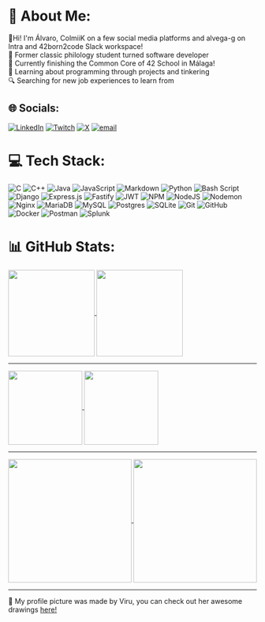 # 💫 About Me:
👋Hi! I'm Álvaro, ColmiiK on a few social media platforms and alvega-g on Intra and 42born2code Slack workspace!<br>📖 Former classic philology student turned software developer<br>🔭 Currently finishing the Common Core of 42 School in Málaga!<br>🌱 Learning about programming through projects and tinkering<br>🔍 Searching for new job experiences to learn from


## 🌐 Socials:
[![LinkedIn](https://img.shields.io/badge/LinkedIn-%230077B5.svg?logo=linkedin&logoColor=white)](https://linkedin.com/in/alvarovegagomez) [![Twitch](https://img.shields.io/badge/Twitch-%239146FF.svg?logo=Twitch&logoColor=white)](https://twitch.tv/ColmiiK) [![X](https://img.shields.io/badge/X-black.svg?logo=X&logoColor=white)](https://x.com/ColmiiK) [![email](https://img.shields.io/badge/Email-D14836?logo=gmail&logoColor=white)](mailto:alvarvg@gmail.com) 

# 💻 Tech Stack:
![C](https://img.shields.io/badge/c-%2300599C.svg?style=for-the-badge&logo=c&logoColor=white) ![C++](https://img.shields.io/badge/c++-%2300599C.svg?style=for-the-badge&logo=c%2B%2B&logoColor=white) ![Java](https://img.shields.io/badge/java-%23ED8B00.svg?style=for-the-badge&logo=openjdk&logoColor=white) ![JavaScript](https://img.shields.io/badge/javascript-%23323330.svg?style=for-the-badge&logo=javascript&logoColor=%23F7DF1E) ![Markdown](https://img.shields.io/badge/markdown-%23000000.svg?style=for-the-badge&logo=markdown&logoColor=white) ![Python](https://img.shields.io/badge/python-3670A0?style=for-the-badge&logo=python&logoColor=ffdd54) ![Bash Script](https://img.shields.io/badge/bash_script-%23121011.svg?style=for-the-badge&logo=gnu-bash&logoColor=white) ![Django](https://img.shields.io/badge/django-%23092E20.svg?style=for-the-badge&logo=django&logoColor=white) ![Express.js](https://img.shields.io/badge/express.js-%23404d59.svg?style=for-the-badge&logo=express&logoColor=%2361DAFB) ![Fastify](https://img.shields.io/badge/fastify-%23000000.svg?style=for-the-badge&logo=fastify&logoColor=white) ![JWT](https://img.shields.io/badge/JWT-black?style=for-the-badge&logo=JSON%20web%20tokens) ![NPM](https://img.shields.io/badge/NPM-%23CB3837.svg?style=for-the-badge&logo=npm&logoColor=white) ![NodeJS](https://img.shields.io/badge/node.js-6DA55F?style=for-the-badge&logo=node.js&logoColor=white) ![Nodemon](https://img.shields.io/badge/NODEMON-%23323330.svg?style=for-the-badge&logo=nodemon&logoColor=%BBDEAD) ![Nginx](https://img.shields.io/badge/nginx-%23009639.svg?style=for-the-badge&logo=nginx&logoColor=white) ![MariaDB](https://img.shields.io/badge/MariaDB-003545?style=for-the-badge&logo=mariadb&logoColor=white) ![MySQL](https://img.shields.io/badge/mysql-4479A1.svg?style=for-the-badge&logo=mysql&logoColor=white) ![Postgres](https://img.shields.io/badge/postgres-%23316192.svg?style=for-the-badge&logo=postgresql&logoColor=white) ![SQLite](https://img.shields.io/badge/sqlite-%2307405e.svg?style=for-the-badge&logo=sqlite&logoColor=white) ![Git](https://img.shields.io/badge/git-%23F05033.svg?style=for-the-badge&logo=git&logoColor=white) ![GitHub](https://img.shields.io/badge/github-%23121011.svg?style=for-the-badge&logo=github&logoColor=white) ![Docker](https://img.shields.io/badge/docker-%230db7ed.svg?style=for-the-badge&logo=docker&logoColor=white) ![Postman](https://img.shields.io/badge/Postman-FF6C37?style=for-the-badge&logo=postman&logoColor=white) ![Splunk](https://img.shields.io/badge/splunk-%23000000.svg?style=for-the-badge&logo=splunk&logoColor=white)
# 📊 GitHub Stats:
<a href="https://github.com/anuraghazra/github-readme-stats">
  <img height=175 align="center" src="https://github-readme-stats.vercel.app/api?username=ColmiiK&theme=catppuccin_mocha&hide_border=false&include_all_commits=true&count_private=false" />
</a>
<a href="https://github.com/anuraghazra/github-readme-stats">
  <img height=175 align="center" src="https://nirzak-streak-stats.vercel.app/?user=ColmiiK&theme=catppuccin_mocha&hide_border=false" />
</a>

---

<a href="https://github.com/anuraghazra/github-readme-stats">
  <img height=150 align="center" src="https://github-readme-stats.vercel.app/api/top-langs/?username=ColmiiK&theme=catppuccin_mocha&hide_border=false&include_all_commits=true&count_private=false&layout=compact" />
</a>
<a href="https://github.com/ColmiiK/ft_transcendence">
  <img height=150 align="center" src="https://github-readme-stats.vercel.app/api/pin/?username=ColmiiK&repo=ft_transcendence&show_owner=true&theme=catppuccin_mocha" />
  
</a>


--- 

<a href="https://github.com/anuraghazra/github-readme-stats">
  <img height=250 align="center" src="https://quotes-github-readme.vercel.app/api?type=vertical&theme=catppuccin_mocha&border=true" />
</a>
<a href="https://github.com/anuraghazra/github-readme-stats">
  <img height=250 align="center" src="https://github-profile-trophy.vercel.app/?username=ColmiiK&theme=discord&no-frame=false&no-bg=false&margin-w=4&margin-h=4&row=2&column=4" />
</a>


---
🎨 My profile picture was made by Viru, you can check out her awesome drawings [here!](https://ko-fi.com/viruu) <br>
<!-- Proudly created with GPRM ( https://gprm.itsvg.in ) -->

